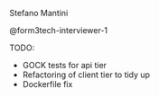 Stefano Mantini

@form3tech-interviewer-1

TODO:
- GOCK tests for api tier
- Refactoring of client tier to tidy up
- Dockerfile fix